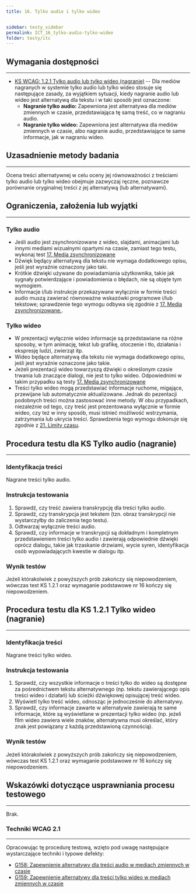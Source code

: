 ```yaml
---
title: 16. Tylko audio i tylko wideo


sidebar: testy_sidebar
permalink: ICT_16_tylko-audio-tylko-wideo
folder: testy/itc
---
```



## Wymagania dostępności
------------------------
-   [KS WCAG: 1.2.1 Tylko audio lub tylko wideo (nagranie)](https://wcag.lepszyweb.pl/#audio-only-and-video-only-prerecorded) -- Dla mediów nagranych w systemie tylko audio lub tylko wideo stosuje się następujące zasady, za wyjątkiem sytuacji, kiedy nagranie audio lub wideo jest alternatywą dla tekstu i w taki sposób jest oznaczone:
    -   **Nagranie tylko audio:** Zapewniona jest alternatywa dla mediów zmiennych w czasie, przedstawiająca tę samą treść, co w nagraniu audio.
    -   **Nagranie tylko wideo:** Zapewniona jest alternatywa dla mediów zmiennych w czasie, albo nagranie audio, przedstawiające te same informacje, jak w nagraniu wideo.

## Uzasadnienie metody badania
------------------------------
Ocena treści alternatywnej w celu oceny jej równoważności z treściami tylko audio lub tylko wideo obejmuje zazwyczaj ręczne, poznawcze porównanie oryginalnej treści z jej alternatywą (lub alternatywami).

## Ograniczenia, założenia lub wyjątki
--------------------------------------
### Tylko audio
-   Jeśli audio jest zsynchronizowane z wideo, slajdami, animacjami lub innymi mediami wizualnymi opartymi na czasie, zamiast tego testu, wykonaj test [17. Media zsynchronizowane](ICT_17_media-zsynchronizowane.md)
-   Dźwięk będący alternatywą dla tekstu nie wymaga dodatkowego opisu, jeśli jest wyraźnie oznaczony jako taki.
-   Krótkie dźwięki używane do powiadamiania użytkownika, takie jak sygnały potwierdzające i powiadomienia o błędach, nie są objęte tym wymogiem.
-   Informacje i/lub instrukcje przekazywane wyłącznie w formie treści audio muszą zawierać równoważne wskazówki programowe i/lub tekstowe; sprawdzenie tego wymogu odbywa się zgodnie z [17. Media zsynchronizowane.](ICT_17_media-zsynchronizowane.md).


### Tylko wideo
-   W prezentacji wyłącznie wideo informacje są przedstawiane na różne sposoby, w tym animację, tekst lub grafikę, otoczenie i tło, działania i ekspresję ludzi, zwierząt itp.
-   Wideo będące alternatywą dla tekstu nie wymaga dodatkowego opisu, jeśli jest wyraźnie oznaczone jako takie.
-   Jeżeli prezentacji wideo towarzyszą dźwięki o określonym czasie trwania lub znaczące dialogi, nie jest to tylko wideo. Odpowiednimi w takim przypadku są testy [17. Media zsynchronizowane](ICT_17_media-zsynchronizowane.md)
-   Treści tylko wideo mogą przedstawiać informacje ruchome, migające, przewijane lub automatycznie aktualizowane. Jednak do pezentacji podobnych treści można zastosować inne metody. W obu przypadkach, niezależnie od tego, czy treść jest prezentowana wyłącznie w formie wideo, czy też w inny sposób, musi istnieć możliwość wstrzymania, zatrzymania lub ukrycia treści. Sprawdzenia tego wymogu dokonuje się zgodnie z [21. Limity czasu](ICT_21_limity-czasu.md).

## Procedura testu dla KS Tylko audio (nagranie)
------------------------------------------------
### Identyfikacja treści
Nagrane treści tylko audio.

### Instrukcja testowania
1.  Sprawdź, czy treść zawiera transkrypcję dla treści tylko audio.
2.  Sprawdź, czy transkrypcja jest tekstem (tzn. obraz transkrypcji nie wystarczyłby do zaliczenia tego testu).
3.  Odtwarzaj wyłącznie treści audio.
4.  Sprawdź, czy informacje w transkrypcji są dokładnym i kompletnym przedstawieniem treści tylko audio i zawierają odpowiednie dźwięki oprócz dialogu, takie jak trzaskanie drzwiami, wycie syren, identyfikacja osób wypowiadających kwestie w dialogu itp.

### Wynik testów
Jeżeli którakolwiek z powyższych prób zakończy się niepowodzeniem, wówczas test KS 1.2.1  oraz wymaganie podstawowe nr 16 kończy się niepowodzeniem.

## Procedura testu dla KS 1.2.1 Tylko wideo (nagranie)
------------------------------------------------------
### Identyfikacja treści
Nagrane treści tylko wideo.

### Instrukcja testowania
1.  Sprawdź, czy wszystkie informacje o treści tylko do wideo są dostępne za pośrednictwem tekstu alternatywnego (np. tekstu zawierającego opis treści wideo i działań) lub ścieżki dźwiękowej opisującej treść wideo.
2.  Wyświetl tylko treść wideo, odnosząc je jednocześnie do alternatywy.
3.  Sprawdź, czy informacje zawarte w alternatywie zawierają te same informacje, które są wyświetlane w prezentacji tylko wideo (np. jeżeli film wideo zawiera wiele znaków, alternatywna musi określać, który znak jest powiązany z każdą przedstawioną czynnością).

### Wynik testów
Jeżeli którakolwiek z powyższych prób zakończy się niepowodzeniem, wówczas test KS 1.2.1  oraz wymaganie podstawowe nr 16 kończy się niepowodzeniem.

##  Wskazówki dotyczące usprawniania procesu testowego
----------------------------------------------------------
Brak.
### Techniki WCAG 2.1
---------------------
Opracowując tę procedurę testową, wzięto pod uwagę następujące wystarczające techniki i typowe defekty:
-   [G158: Zapewnienie alternatywy dla treści audio w mediach zmiennych w czasie](https://www.w3.org/TR/WCAG20-TECHS/G158.html)
-   [G159: Zapewnienie alternatywy dla treści tylko wideo w mediach zmiennych w czasie](https://www.w3.org/TR/WCAG20-TECHS/G159.html)

